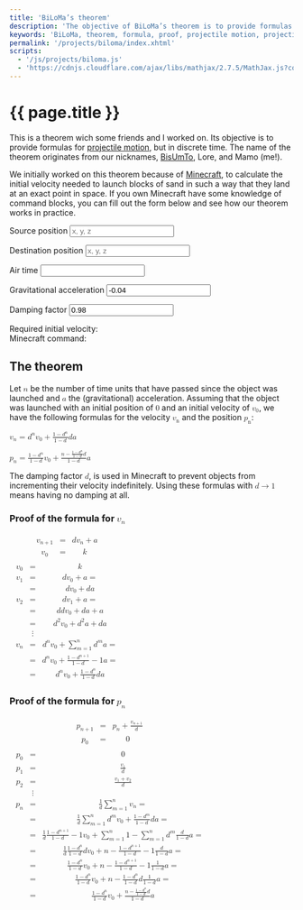 ```yaml
---
title: 'BiLoMa’s theorem'
description: 'The objective of BiLoMa’s theorem is to provide formulas for projectile motion, but in discrete time.'
keywords: 'BiLoMa, theorem, formula, proof, projectile motion, projectile, motion, velocity, position, displacement, discrete time, discrete'
permalink: '/projects/biloma/index.xhtml'
scripts:
  - '/js/projects/biloma.js'
  - 'https://cdnjs.cloudflare.com/ajax/libs/mathjax/2.7.5/MathJax.js?config=MML_CHTML'
---
```


# {{ page.title }} #
This is a theorem wich some friends and I worked on. Its objective is to provide formulas for
[projectile motion](https://en.wikipedia.org/wiki/Projectile_motion), but in discrete time. The name of the theorem
originates from our nicknames, [BisUmTo](https://bisumto.it/), Lore, and Mamo (me!).

We initially worked on this theorem because of [Minecraft](https://www.minecraft.net/), to calculate the initial
velocity needed to launch blocks of sand in such a way that they land at an exact point in
space. <span class="js-only">If you own Minecraft have some knowledge of command blocks, you can fill out the form
below and see how our theorem works in practice.<span>

<form id="biloma" class="js-only" target="_self">
	<p>
		<label for="biloma-source-pos">Source position</label>
		<input id="biloma-source-pos" name="source-pos" required="required" placeholder="x, y, z" spellcheck="false" />
	</p>
	<p>
		<label for="biloma-destination-pos">Destination position</label>
		<input id="biloma-destination-pos" name="destination-pos" required="required" placeholder="x, y, z" spellcheck="false" />
	</p>
	<p>
		<label for="biloma-air-time">Air time</label>
		<input id="biloma-air-time" name="air-time" required="required" spellcheck="false" />
	</p>
	<p>
		<label for="biloma-acceleration">Gravitational acceleration</label>
		<input id="biloma-acceleration" name="acceleration" required="required" spellcheck="false" value="-0.04" />
	</p>
	<p>
		<label for="biloma-damping">Damping factor</label>
		<input id="biloma-damping" name="damping" required="required" spellcheck="false" value="0.98" />
	</p>
	<p>
		<label for="biloma-result">Required initial velocity:</label>
		<output id="biloma-result" name="result"></output>
		<br />
		<label for="biloma-command">Minecraft command:</label>
		<code><output id="biloma-command" name="command"></output></code>
	</p>
</form>

## The theorem ##
Let <math xmlns="http://www.w3.org/1998/Math/MathML"><mi>n</mi></math> be the number of time units that have passed
since the object was launched and <math xmlns="http://www.w3.org/1998/Math/MathML"><mi>a</mi></math> the
(gravitational) acceleration. Assuming that the object was launched with an initial position
of <math xmlns="http://www.w3.org/1998/Math/MathML"><mn>0</mn></math> and an initial velocity
of <math xmlns="http://www.w3.org/1998/Math/MathML"><msub><mi>v</mi><mn>0</mn></msub></math>, we have the following
formulas for the velocity <math xmlns="http://www.w3.org/1998/Math/MathML"><msub><mi>v</mi><mn>n</mn></msub></math> and
the position <math xmlns="http://www.w3.org/1998/Math/MathML"><msub><mi>p</mi><mn>n</mn></msub></math>:

<p>
	<math xmlns="http://www.w3.org/1998/Math/MathML">
		<msub>
			<mi>v</mi>
			<mi>n</mi>
		</msub>
		<mo>=</mo>
		<msup>
			<mi>d</mi>
			<mi>n</mi>
		</msup>
		<msub>
			<mi>v</mi>
			<mn>0</mn>
		</msub>
		<mo>+</mo>
		<mfrac>
			<mrow>
				<mn>1</mn>
				<mo>−</mo>
				<msup>
					<mi>d</mi>
					<mi>n</mi>
				</msup>
			</mrow>
			<mrow>
				<mn>1</mn>
				<mo>−</mo>
				<mi>d</mi>
			</mrow>
		</mfrac>
		<mi>d</mi>
		<mi>a</mi>
	</math>
</p>

<p>
	<math xmlns="http://www.w3.org/1998/Math/MathML">
		<msub>
			<mi>p</mi>
			<mi>n</mi>
		</msub>
		<mo>=</mo>
		<mfrac>
			<mrow>
				<mn>1</mn>
				<mo>−</mo>
				<msup>
					<mi>d</mi>
					<mi>n</mi>
				</msup>
			</mrow>
			<mrow>
				<mn>1</mn>
				<mo>−</mo>
				<mi>d</mi>
			</mrow>
		</mfrac>
		<msub>
			<mi>v</mi>
			<mn>0</mn>
		</msub>
		<mo>+</mo>
		<mfrac>
			<mrow>
				<mi>n</mi>
				<mo>−</mo>
				<mfrac>
					<mrow>
						<mn>1</mn>
						<mo>−</mo>
						<msup>
							<mi>d</mi>
							<mi>n</mi>
						</msup>
					</mrow>
					<mrow>
						<mn>1</mn>
						<mo>−</mo>
						<mi>d</mi>
					</mrow>
				</mfrac>
				<mi>d</mi>
			</mrow>
			<mrow>
				<mn>1</mn>
				<mo>−</mo>
				<mi>d</mi>
			</mrow>
		</mfrac>
		<mi>a</mi>
	</math>
</p>

The damping factor <math xmlns="http://www.w3.org/1998/Math/MathML"><mi>d</mi></math>, is used in Minecraft to prevent
objects from incrementing their velocity indefinitely. Using these formulas
with <math xmlns="http://www.w3.org/1998/Math/MathML"><mi>d</mi><mo>→</mo><mn>1</mn></math> means having no damping at
all.

### Proof of the formula for <math xmlns="http://www.w3.org/1998/Math/MathML"><msub><mi>v</mi><mi>n</mi></msub></math> ###
<p>
	<math xmlns="http://www.w3.org/1998/Math/MathML" displaystyle="true">
		<mtable columnalign="left">
			<mtr>
				<mtd>
					<mfenced open="{" close="">
						<mtable columnalign="left center left">
							<mtr>
								<mtd>
									<msub>
										<mi>v</mi>
										<mrow>
											<mi>n</mi>
											<mo>+</mo>
											<mn>1</mn>
										</mrow>
									</msub>
								</mtd>
								<mtd>
									<mo>=</mo>
								</mtd>
								<mtd>
									<mi>d</mi>
									<mfenced>
										<mrow>
											<msub>
												<mi>v</mi>
												<mi>n</mi>
											</msub>
											<mo>+</mo>
											<mi>a</mi>
										</mrow>
									</mfenced>
								</mtd>
							</mtr>
							<mtr>
								<mtd>
									<msub>
										<mi>v</mi>
										<mn>0</mn>
									</msub>
								</mtd>
								<mtd>
									<mo>=</mo>
								</mtd>
								<mtd>
									<mi>k</mi>
								</mtd>
							</mtr>
						</mtable>
					</mfenced>
				</mtd>
			</mtr>
			<mtr>
				<mtd>
					<mtable columnalign="left center left">
						<mtr>
							<mtd>
								<msub>
									<mi>v</mi>
									<mn>0</mn>
								</msub>
							</mtd>
							<mtd>
								<mo>=</mo>
							</mtd>
							<mtd>
								<mi>k</mi>
							</mtd>
						</mtr>
						<mtr>
							<mtd>
								<msub>
									<mi>v</mi>
									<mn>1</mn>
								</msub>
							</mtd>
							<mtd>
								<mo>=</mo>
							</mtd>
							<mtd>
								<mi>d</mi>
								<mfenced>
									<mrow>
										<msub>
											<mi>v</mi>
											<mn>0</mn>
										</msub>
										<mo>+</mo>
										<mi>a</mi>
									</mrow>
								</mfenced>
								<mo>=</mo>
							</mtd>
						</mtr>
						<mtr>
							<mtd />
							<mtd>
								<mo>=</mo>
							</mtd>
							<mtd>
								<mi>d</mi>
								<msub>
									<mi>v</mi>
									<mn>0</mn>
								</msub>
								<mo>+</mo>
								<mi>d</mi>
								<mi>a</mi>
							</mtd>
						</mtr>
						<mtr>
							<mtd>
								<msub>
									<mi>v</mi>
									<mn>2</mn>
								</msub>
							</mtd>
							<mtd>
								<mo>=</mo>
							</mtd>
							<mtd>
								<mi>d</mi>
								<mfenced>
									<mrow>
										<msub>
											<mi>v</mi>
											<mn>1</mn>
										</msub>
										<mo>+</mo>
										<mi>a</mi>
									</mrow>
								</mfenced>
								<mo>=</mo>
							</mtd>
						</mtr>
						<mtr>
							<mtd />
							<mtd>
								<mo>=</mo>
							</mtd>
							<mtd>
								<mi>d</mi>
								<mfenced>
									<mrow>
										<mi>d</mi>
										<msub>
											<mi>v</mi>
											<mn>0</mn>
										</msub>
										<mo>+</mo>
										<mi>d</mi>
										<mi>a</mi>
										<mo>+</mo>
										<mi>a</mi>
									</mrow>
								</mfenced>
							</mtd>
						</mtr>
						<mtr>
							<mtd />
							<mtd>
								<mo>=</mo>
							</mtd>
							<mtd>
								<msup>
									<mi>d</mi>
									<mn>2</mn>
								</msup>
								<msub>
									<mi>v</mi>
									<mn>0</mn>
								</msub>
								<mo>+</mo>
								<msup>
									<mi>d</mi>
									<mn>2</mn>
								</msup>
								<mi>a</mi>
								<mo>+</mo>
								<mi>d</mi>
								<mi>a</mi>
							</mtd>
						</mtr>
						<mtr>
							<mtd />
							<mtd>
								<mo>⋮</mo>
							</mtd>
							<mtd />
						</mtr>
						<mtr>
							<mtd>
								<msub>
									<mi>v</mi>
									<mi>n</mi>
								</msub>
							</mtd>
							<mtd>
								<mo>=</mo>
							</mtd>
							<mtd>
								<msup>
									<mi>d</mi>
									<mi>n</mi>
								</msup>
								<msub>
									<mi>v</mi>
									<mn>0</mn>
								</msub>
								<mo>+</mo>
								<mfenced>
									<mrow>
										<munderover>
											<mo>∑</mo>
											<mrow>
												<mi>m</mi>
												<mo>=</mo>
												<mn>1</mn>
											</mrow>
											<mi>n</mi>
										</munderover>
										<msup>
											<mi>d</mi>
											<mi>m</mi>
										</msup>
									</mrow>
								</mfenced>
								<mi>a</mi>
								<mo>=</mo>
							</mtd>
						</mtr>
						<mtr>
							<mtd />
							<mtd>
								<mo>=</mo>
							</mtd>
							<mtd>
								<msup>
									<mi>d</mi>
									<mi>n</mi>
								</msup>
								<msub>
									<mi>v</mi>
									<mn>0</mn>
								</msub>
								<mo>+</mo>
								<mfenced>
									<mrow>
										<mfrac>
											<mrow>
												<mn>1</mn>
												<mo>−</mo>
												<msup>
													<mi>d</mi>
													<mrow>
														<mi>n</mi>
														<mo>+</mo>
														<mn>1</mn>
													</mrow>
												</msup>
											</mrow>
											<mrow>
												<mn>1</mn>
												<mo>−</mo>
												<mi>d</mi>
											</mrow>
										</mfrac>
										<mo>−</mo>
										<mn>1</mn>
									</mrow>
								</mfenced>
								<mi>a</mi>
								<mo>=</mo>
							</mtd>
						</mtr>
						<mtr>
							<mtd />
							<mtd>
								<mo>=</mo>
							</mtd>
							<mtd>
								<msup>
									<mi>d</mi>
									<mi>n</mi>
								</msup>
								<msub>
									<mi>v</mi>
									<mn>0</mn>
								</msub>
								<mo>+</mo>
								<mfrac>
									<mrow>
										<mn>1</mn>
										<mo>−</mo>
										<msup>
											<mi>d</mi>
											<mi>n</mi>
										</msup>
									</mrow>
									<mrow>
										<mn>1</mn>
										<mo>−</mo>
										<mi>d</mi>
									</mrow>
								</mfrac>
								<mi>d</mi>
								<mi>a</mi>
							</mtd>
						</mtr>
					</mtable>
				</mtd>
			</mtr>
		</mtable>
	</math>
</p>

### Proof of the formula for <math xmlns="http://www.w3.org/1998/Math/MathML"><msub><mi>p</mi><mi>n</mi></msub></math> ###
<p>
	<math xmlns="http://www.w3.org/1998/Math/MathML">
		<mtable columnalign="left">
			<mtr>
				<mtd>
					<mfenced open="{" close="">
						<mtable columnalign="left center left">
							<mtr>
								<mtd>
									<msub>
										<mi>p</mi>
										<mrow>
											<mi>n</mi>
											<mo>+</mo>
											<mn>1</mn>
										</mrow>
									</msub>
								</mtd>
								<mtd>
									<mo>=</mo>
								</mtd>
								<mtd>
									<msub>
										<mi>p</mi>
										<mi>n</mi>
									</msub>
									<mo>+</mo>
									<mfrac>
										<msub>
											<mi>v</mi>
											<mrow>
												<mi>n</mi>
												<mo>+</mo>
												<mn>1</mn>
											</mrow>
										</msub>
										<mi>d</mi>
									</mfrac>
								</mtd>
							</mtr>
							<mtr>
								<mtd>
									<msub>
										<mi>p</mi>
										<mn>0</mn>
									</msub>
								</mtd>
								<mtd>
									<mo>=</mo>
								</mtd>
								<mtd>
									<mn>0</mn>
								</mtd>
							</mtr>
						</mtable>
					</mfenced>
				</mtd>
			</mtr>
			<mtr>
				<mtd>
					<mtable columnalign="left center left">
						<mtr>
							<mtd>
								<msub>
									<mi>p</mi>
									<mn>0</mn>
								</msub>
							</mtd>
							<mtd>
								<mo>=</mo>
							</mtd>
							<mtd>
								<mn>0</mn>
							</mtd>
						</mtr>
						<mtr>
							<mtd>
								<msub>
									<mi>p</mi>
									<mn>1</mn>
								</msub>
							</mtd>
							<mtd>
								<mo>=</mo>
							</mtd>
							<mtd>
								<mfrac>
									<msub>
										<mi>v</mi>
										<mn>1</mn>
									</msub>
									<mi>d</mi>
								</mfrac>
							</mtd>
						</mtr>
						<mtr>
							<mtd>
								<msub>
									<mi>p</mi>
									<mn>2</mn>
								</msub>
							</mtd>
							<mtd>
								<mo>=</mo>
							</mtd>
							<mtd>
								<mfrac>
									<mrow>
										<msub>
											<mi>v</mi>
											<mn>1</mn>
										</msub>
										<mo>+</mo>
										<msub>
											<mi>v</mi>
											<mn>2</mn>
										</msub>
									</mrow>
									<mi>d</mi>
								</mfrac>
							</mtd>
						</mtr>
						<mtr>
							<mtd />
							<mtd>
								<mo>⋮</mo>
							</mtd>
							<mtd />
						</mtr>
						<mtr>
							<mtd>
								<msub>
									<mi>p</mi>
									<mi>n</mi>
								</msub>
							</mtd>
							<mtd>
								<mo>=</mo>
							</mtd>
							<mtd>
								<mfrac>
									<mn>1</mn>
									<mi>d</mi>
								</mfrac>
								<munderover>
									<mo>∑</mo>
									<mrow>
										<mi>m</mi>
										<mo>=</mo>
										<mn>1</mn>
									</mrow>
									<mi>n</mi>
								</munderover>
								<msub>
									<mi>v</mi>
									<mi>n</mi>
								</msub>
								<mo>=</mo>
							</mtd>
						</mtr>
						<mtr>
							<mtd />
							<mtd>
								<mo>=</mo>
							</mtd>
							<mtd>
								<mfrac>
									<mn>1</mn>
									<mi>d</mi>
								</mfrac>
								<munderover>
									<mo>∑</mo>
									<mrow>
										<mi>m</mi>
										<mo>=</mo>
										<mn>1</mn>
									</mrow>
									<mi>n</mi>
								</munderover>
								<mfenced>
									<mrow>
										<msup>
											<mi>d</mi>
											<mi>m</mi>
										</msup>
										<msub>
											<mi>v</mi>
											<mn>0</mn>
										</msub>
										<mo>+</mo>
										<mfrac>
											<mrow>
												<mn>1</mn>
												<mo>−</mo>
												<msup>
													<mi>d</mi>
													<mi>m</mi>
												</msup>
											</mrow>
											<mrow>
												<mn>1</mn>
												<mo>−</mo>
												<mi>d</mi>
											</mrow>
										</mfrac>
										<mi>d</mi>
										<mi>a</mi>
									</mrow>
								</mfenced>
								<mo>=</mo>
							</mtd>
						</mtr>
						<mtr>
							<mtd />
							<mtd>
								<mo>=</mo>
							</mtd>
							<mtd>
								<mfrac>
									<mn>1</mn>
									<mi>d</mi>
								</mfrac>
								<mfenced>
									<mrow>
										<mfenced>
											<mrow>
												<mfrac>
													<mrow>
														<mn>1</mn>
														<mo>−</mo>
														<msup>
															<mi>d</mi>
															<mrow>
																<mi>n</mi>
																<mo>+</mo>
																<mn>1</mn>
															</mrow>
														</msup>
													</mrow>
													<mrow>
														<mn>1</mn>
														<mo>−</mo>
														<mi>d</mi>
													</mrow>
												</mfrac>
												<mo>−</mo>
												<mn>1</mn>
											</mrow>
										</mfenced>
										<msub>
											<mi>v</mi>
											<mn>0</mn>
										</msub>
										<mo>+</mo>
										<mfenced>
											<mrow>
												<munderover>
													<mo>∑</mo>
													<mrow>
														<mi>m</mi>
														<mo>=</mo>
														<mn>1</mn>
													</mrow>
													<mi>n</mi>
												</munderover>
												<mn>1</mn>
												<mo>−</mo>
												<munderover>
													<mo>∑</mo>
													<mrow>
														<mi>m</mi>
														<mo>=</mo>
														<mn>1</mn>
													</mrow>
													<mi>n</mi>
												</munderover>
												<msup>
													<mi>d</mi>
													<mi>m</mi>
												</msup>
											</mrow>
										</mfenced>
										<mfrac>
											<mi>d</mi>
											<mrow>
												<mn>1</mn>
												<mo>−</mo>
												<mi>d</mi>
											</mrow>
										</mfrac>
										<mi>a</mi>
									</mrow>
								</mfenced>
								<mo>=</mo>
							</mtd>
						</mtr>
						<mtr>
							<mtd />
							<mtd>
								<mo>=</mo>
							</mtd>
							<mtd>
								<mfrac>
									<mn>1</mn>
									<mi>d</mi>
								</mfrac>
								<mfenced>
									<mrow>
										<mfrac>
											<mrow>
												<mn>1</mn>
												<mo>−</mo>
												<msup>
													<mi>d</mi>
													<mi>n</mi>
												</msup>
											</mrow>
											<mrow>
												<mn>1</mn>
												<mo>−</mo>
												<mi>d</mi>
											</mrow>
										</mfrac>
										<mi>d</mi>
										<msub>
											<mi>v</mi>
											<mn>0</mn>
										</msub>
										<mo>+</mo>
										<mfenced>
											<mrow>
												<mi>n</mi>
												<mo>−</mo>
												<mfenced>
													<mrow>
														<mfrac>
															<mrow>
																<mn>1</mn>
																<mo>−</mo>
																<msup>
																	<mi>d</mi>
																	<mrow>
																		<mi>n</mi>
																		<mo>+</mo>
																		<mn>1</mn>
																	</mrow>
																</msup>
															</mrow>
															<mrow>
																<mn>1</mn>
																<mo>−</mo>
																<mi>d</mi>
															</mrow>
														</mfrac>
														<mo>−</mo>
														<mn>1</mn>
													</mrow>
												</mfenced>
											</mrow>
										</mfenced>
										<mfrac>
											<mi>d</mi>
											<mrow>
												<mn>1</mn>
												<mo>−</mo>
												<mi>d</mi>
											</mrow>
										</mfrac>
										<mi>a</mi>
									</mrow>
								</mfenced>
								<mo>=</mo>
							</mtd>
						</mtr>
						<mtr>
							<mtd />
							<mtd>
								<mo>=</mo>
							</mtd>
							<mtd>
								<mrow>
									<mfrac>
										<mrow>
											<mn>1</mn>
											<mo>−</mo>
											<msup>
												<mi>d</mi>
												<mi>n</mi>
											</msup>
										</mrow>
										<mrow>
											<mn>1</mn>
											<mo>−</mo>
											<mi>d</mi>
										</mrow>
									</mfrac>
									<msub>
										<mi>v</mi>
										<mn>0</mn>
									</msub>
									<mo>+</mo>
									<mfenced>
										<mrow>
											<mi>n</mi>
											<mo>−</mo>
											<mfenced>
												<mrow>
													<mfrac>
														<mrow>
															<mn>1</mn>
															<mo>−</mo>
															<msup>
																<mi>d</mi>
																<mrow>
																	<mi>n</mi>
																	<mo>+</mo>
																	<mn>1</mn>
																</mrow>
															</msup>
														</mrow>
														<mrow>
															<mn>1</mn>
															<mo>−</mo>
															<mi>d</mi>
														</mrow>
													</mfrac>
													<mo>−</mo>
													<mn>1</mn>
												</mrow>
											</mfenced>
										</mrow>
									</mfenced>
									<mfrac>
										<mn>1</mn>
										<mrow>
											<mn>1</mn>
											<mo>−</mo>
											<mi>d</mi>
										</mrow>
									</mfrac>
									<mi>a</mi>
								</mrow>
								<mo>=</mo>
							</mtd>
						</mtr>
						<mtr>
							<mtd />
							<mtd>
								<mo>=</mo>
							</mtd>
							<mtd>
								<mfrac>
									<mrow>
										<mn>1</mn>
										<mo>−</mo>
										<msup>
											<mi>d</mi>
											<mi>n</mi>
										</msup>
									</mrow>
									<mrow>
										<mn>1</mn>
										<mo>−</mo>
										<mi>d</mi>
									</mrow>
								</mfrac>
								<msub>
									<mi>v</mi>
									<mn>0</mn>
								</msub>
								<mo>+</mo>
								<mfenced>
									<mrow>
										<mi>n</mi>
										<mo>−</mo>
										<mfrac>
											<mrow>
												<mn>1</mn>
												<mo>−</mo>
												<msup>
													<mi>d</mi>
													<mi>n</mi>
												</msup>
											</mrow>
											<mrow>
												<mn>1</mn>
												<mo>−</mo>
												<mi>d</mi>
											</mrow>
										</mfrac>
										<mi>d</mi>
									</mrow>
								</mfenced>
								<mfrac>
									<mn>1</mn>
									<mrow>
										<mn>1</mn>
										<mo>−</mo>
										<mi>d</mi>
									</mrow>
								</mfrac>
								<mi>a</mi>
								<mo>=</mo>
							</mtd>
						</mtr>
						<mtr>
							<mtd />
							<mtd>
								<mo>=</mo>
							</mtd>
							<mtd>
								<mfrac>
									<mrow>
										<mn>1</mn>
										<mo>−</mo>
										<msup>
											<mi>d</mi>
											<mi>n</mi>
										</msup>
									</mrow>
									<mrow>
										<mn>1</mn>
										<mo>−</mo>
										<mi>d</mi>
									</mrow>
								</mfrac>
								<msub>
									<mi>v</mi>
									<mn>0</mn>
								</msub>
								<mo>+</mo>
								<mfrac>
									<mrow>
										<mi>n</mi>
										<mo>−</mo>
										<mfrac>
											<mrow>
												<mn>1</mn>
												<mo>−</mo>
												<msup>
													<mi>d</mi>
													<mi>n</mi>
												</msup>
											</mrow>
											<mrow>
												<mn>1</mn>
												<mo>−</mo>
												<mi>d</mi>
											</mrow>
										</mfrac>
										<mi>d</mi>
									</mrow>
									<mrow>
										<mn>1</mn>
										<mo>−</mo>
										<mi>d</mi>
									</mrow>
								</mfrac>
								<mi>a</mi>
							</mtd>
						</mtr>
					</mtable>
				</mtd>
			</mtr>
		</mtable>
	</math>
</p>